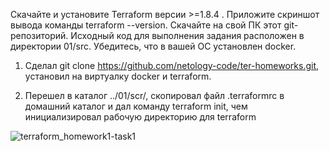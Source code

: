 Скачайте и установите Terraform версии >=1.8.4 . Приложите скриншот вывода команды terraform --version.
Скачайте на свой ПК этот git-репозиторий. Исходный код для выполнения задания расположен в директории 01/src.
Убедитесь, что в вашей ОС установлен docker.


1) Сделал git clone https://github.com/netology-code/ter-homeworks.git, установил на виртуалку docker и terraform.

2) Перешел в каталог ../01/scr/, скопировал файл .terraformrc в домашний каталог и дал команду terraform init, чем инициализировал рабочую директорию для terraform

![terraform_homework1-task1](https://github.com/user-attachments/assets/01688a47-6b69-416e-a76e-63d7b0e60a4c)

